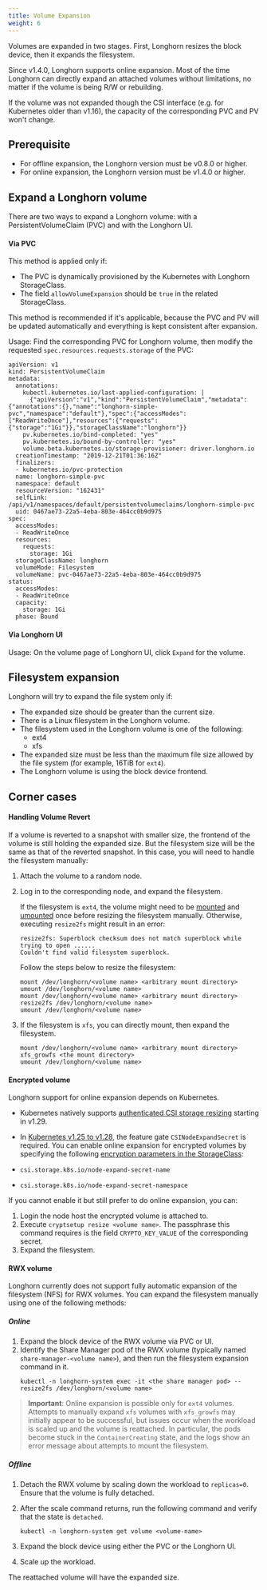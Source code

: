 ```yaml
---
title: Volume Expansion
weight: 6
---
```


Volumes are expanded in two stages. First, Longhorn resizes the block device, then it expands the filesystem.

Since v1.4.0, Longhorn supports online expansion. Most of the time Longhorn can directly expand an attached volumes without limitations, no matter if the volume is being R/W or rebuilding.

If the volume was not expanded though the CSI interface (e.g. for Kubernetes older than v1.16), the capacity of the corresponding PVC and PV won't change.

## Prerequisite

- For offline expansion, the Longhorn version must be v0.8.0 or higher.
- For online expansion, the Longhorn version must be v1.4.0 or higher.

## Expand a Longhorn volume

There are two ways to expand a Longhorn volume: with a PersistentVolumeClaim (PVC) and with the Longhorn UI.

#### Via PVC

This method is applied only if:

- The PVC is dynamically provisioned by the Kubernetes with Longhorn StorageClass.
- The field `allowVolumeExpansion` should be `true` in the related StorageClass.

This method is recommended if it's applicable, because the PVC and PV will be updated automatically and everything is kept consistent after expansion.

Usage: Find the corresponding PVC for Longhorn volume, then modify the requested `spec.resources.requests.storage` of the PVC:

```
apiVersion: v1
kind: PersistentVolumeClaim
metadata:
  annotations:
    kubectl.kubernetes.io/last-applied-configuration: |
      {"apiVersion":"v1","kind":"PersistentVolumeClaim","metadata":{"annotations":{},"name":"longhorn-simple-pvc","namespace":"default"},"spec":{"accessModes":["ReadWriteOnce"],"resources":{"requests":{"storage":"1Gi"}},"storageClassName":"longhorn"}}
    pv.kubernetes.io/bind-completed: "yes"
    pv.kubernetes.io/bound-by-controller: "yes"
    volume.beta.kubernetes.io/storage-provisioner: driver.longhorn.io
  creationTimestamp: "2019-12-21T01:36:16Z"
  finalizers:
  - kubernetes.io/pvc-protection
  name: longhorn-simple-pvc
  namespace: default
  resourceVersion: "162431"
  selfLink: /api/v1/namespaces/default/persistentvolumeclaims/longhorn-simple-pvc
  uid: 0467ae73-22a5-4eba-803e-464cc0b9d975
spec:
  accessModes:
  - ReadWriteOnce
  resources:
    requests:
      storage: 1Gi
  storageClassName: longhorn
  volumeMode: Filesystem
  volumeName: pvc-0467ae73-22a5-4eba-803e-464cc0b9d975
status:
  accessModes:
  - ReadWriteOnce
  capacity:
    storage: 1Gi
  phase: Bound
```

#### Via Longhorn UI

Usage: On the volume page of Longhorn UI, click `Expand` for the volume.

## Filesystem expansion

Longhorn will try to expand the file system only if:

- The expanded size should be greater than the current size.
- There is a Linux filesystem in the Longhorn volume.
- The filesystem used in the Longhorn volume is one of the following:
    - ext4
    - xfs
- The expanded size must be less than the maximum file size allowed by the file system (for example, 16TiB for `ext4`).
- The Longhorn volume is using the block device frontend.

## Corner cases

#### Handling Volume Revert

If a volume is reverted to a snapshot with smaller size, the frontend of the volume is still holding the expanded size. But the filesystem size will be the same as that of the reverted snapshot. In this case, you will need to handle the filesystem manually:

1. Attach the volume to a random node.
2. Log in to the corresponding node, and expand the filesystem.

    If the filesystem is `ext4`, the volume might need to be [mounted](https://linux.die.net/man/8/mount) and [umounted](https://linux.die.net/man/8/umount) once before resizing the filesystem manually. Otherwise, executing `resize2fs` might result in an error:

    ```
    resize2fs: Superblock checksum does not match superblock while trying to open ......
    Couldn't find valid filesystem superblock.
    ```

    Follow the steps below to resize the filesystem:

    ```
    mount /dev/longhorn/<volume name> <arbitrary mount directory>
    umount /dev/longhorn/<volume name>
    mount /dev/longhorn/<volume name> <arbitrary mount directory>
    resize2fs /dev/longhorn/<volume name>
    umount /dev/longhorn/<volume name>
    ```

3. If the filesystem is `xfs`, you can directly mount, then expand the filesystem.

    ```
    mount /dev/longhorn/<volume name> <arbitrary mount directory>
    xfs_growfs <the mount directory>
    umount /dev/longhorn/<volume name>
    ```

#### Encrypted volume

Longhorn support for online expansion depends on Kubernetes.
- Kubernetes natively supports [authenticated CSI storage resizing](https://kubernetes.io/blog/2023/12/15/csi-node-expand-secret-support-ga/) starting in v1.29.
- In [Kubernetes v1.25 to v1.28](https://kubernetes.io/blog/2022/09/21/kubernetes-1-25-use-secrets-while-expanding-csi-volumes-on-node-alpha/), the feature gate `CSINodeExpandSecret` is required.
  You can enable online expansion for encrypted volumes by specifying the following [encryption parameters in the StorageClass](../../../advanced-resources/security/volume-encryption#setting-up-kubernetes-secrets-and-storageclasses):

- `csi.storage.k8s.io/node-expand-secret-name`
- `csi.storage.k8s.io/node-expand-secret-namespace`

If you cannot enable it but still prefer to do online expansion, you can:
1. Login the node host the encrypted volume is attached to.
2. Execute `cryptsetup resize <volume name>`. The passphrase this command requires is the field `CRYPTO_KEY_VALUE` of the corresponding secret.
3. Expand the filesystem.

#### RWX volume

Longhorn currently does not support fully automatic expansion of the filesystem (NFS) for RWX volumes.  You can expand the filesystem manually using one of the following methods:

##### Online
1. Expand the block device of the RWX volume via PVC or UI.
2. Identify the Share Manager pod of the RWX volume (typically named `share-manager-<volume name>`), and then run the filesystem expansion command in it.
    ```shell
    kubectl -n longhorn-system exec -it <the share manager pod> -- resize2fs /dev/longhorn/<volume name>
    ```

> **Important**:
> Online expansion is possible only for `ext4` volumes. Attempts to manually expand `xfs` volumes with `xfs_growfs` may initially appear to be successful, but issues occur when the workload is scaled up and the volume is reattached. In particular, the pods become stuck in the `ContainerCreating` state, and the logs show an error message about attempts to mount the filesystem.

##### Offline

1. Detach the RWX volume by scaling down the workload to `replicas=0`. Ensure that the volume is fully detached.

1. After the scale command returns, run the following command and verify that the state is `detached`.
    ```shell
    kubectl -n longhorn-system get volume <volume-name>
    ```
1. Expand the block device using either the PVC or the Longhorn UI.

1. Scale up the workload.

The reattached volume will have the expanded size.


